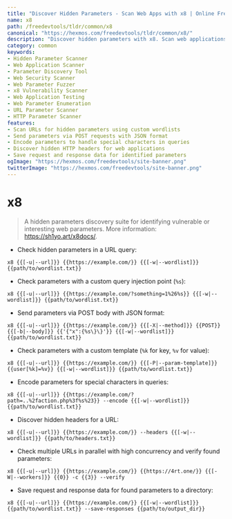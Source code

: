 ```yaml
---
title: "Discover Hidden Parameters - Scan Web Apps with x8 | Online Free DevTools by Hexmos"
name: x8
path: /freedevtools/tldr/common/x8
canonical: "https://hexmos.com/freedevtools/tldr/common/x8/"
description: "Discover hidden parameters with x8. Scan web applications to identify vulnerabilities and interesting parameters. Free online tool, no registration required."
category: common
keywords:
- Hidden Parameter Scanner
- Web Application Scanner
- Parameter Discovery Tool
- Web Security Scanner
- Web Parameter Fuzzer
- x8 Vulnerability Scanner
- Web Application Testing
- Web Parameter Enumeration
- URL Parameter Scanner
- HTTP Parameter Scanner
features:
- Scan URLs for hidden parameters using custom wordlists
- Send parameters via POST requests with JSON format
- Encode parameters to handle special characters in queries
- Discover hidden HTTP headers for web applications
- Save request and response data for identified parameters
ogImage: "https://hexmos.com/freedevtools/site-banner.png"
twitterImage: "https://hexmos.com/freedevtools/site-banner.png"
---
```


# x8

> A hidden parameters discovery suite for identifying vulnerable or interesting web parameters.
> More information: <https://sh1yo.art/x8docs/>.

- Check hidden parameters in a URL query:

`x8 {{[-u|--url]}} {{https://example.com/}} {{[-w|--wordlist]}} {{path/to/wordlist.txt}}`

- Check parameters with a custom query injection point (`%s`):

`x8 {{[-u|--url]}} {{https://example.com/?something=1%26%s}} {{[-w|--wordlist]}} {{path/to/wordlist.txt}}`

- Send parameters via POST body with JSON format:

`x8 {{[-u|--url]}} {{https://example.com/}} {{[-X|--method]}} {{POST}} {{[-b|--body]}} {{'{"x":{%s\}\}'}} {{[-w|--wordlist]}} {{path/to/wordlist.txt}}`

- Check parameters with a custom template (`%k` for key, `%v` for value):

`x8 {{[-u|--url]}} {{https://example.com/}} {{[-P|--param-template]}} {{user[%k]=%v}} {{[-w|--wordlist]}} {{path/to/wordlist.txt}}`

- Encode parameters for special characters in queries:

`x8 {{[-u|--url]}} {{https://example.com/?path=..%2faction.php%3f%s%23}} --encode {{[-w|--wordlist]}} {{path/to/wordlist.txt}}`

- Discover hidden headers for a URL:

`x8 {{[-u|--url]}} {{https://example.com/}} --headers {{[-w|--wordlist]}} {{path/to/headers.txt}}`

- Check multiple URLs in parallel with high concurrency and verify found parameters:

`x8 {{[-u|--url]}} {{https://example.com/}} {{https://4rt.one/}} {{[-W|--workers]}} {{0}} -c {{3}} --verify`

- Save request and response data for found parameters to a directory:

`x8 {{[-u|--url]}} {{https://example.com/}} {{[-w|--wordlist]}} {{path/to/wordlist.txt}} --save-responses {{path/to/output_dir}}`
